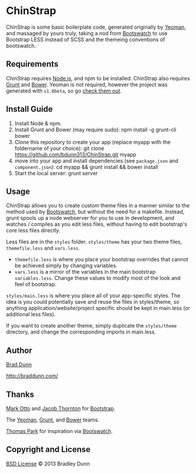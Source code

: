 ChinStrap
=========
ChinStrap is some basic boilerplate code, generated originally by [Yeoman](http://yeoman.io), and massaged by yours truly, taking a nod from [Bootswatch](https://github.com/thomaspark/bootswatch/) to use Bootstrap LESS instead of SCSS and the themeing conventions of bootswatch.

Requirements
------------
ChinStrap requires [Node.js](http://nodejs.org/), and npm to be installed. ChinStrap also requires [Grunt](http://gruntjs.com/) and [Bower](http://twitter.github.com/bower). Yeoman is not required, however the project was generated with `v1.0beta`, so go [check them out](http://yeoman.io).

Install Guide
-------------
1. Install Node & npm.
2. Install Grunt and Bower (may require sudo):
        npm install -g grunt-cli bower
3. Clone this repository to create your app (replace myapp with the foldername of your choice):
        git clone https://github.com/bdunn313/ChinStrap.git myapp
4. move into your app and install dependencies (see `package.json` and `component.json`):
        cd myapp && grunt install && bower install
5. Start the local server:
        grunt server

Usage
-----
ChinStrap allows you to create custom theme files in a manner similar to the method used by [Bootswatch](https://github.com/thomaspark/bootswatch/), but without the need for a makefile. Instead, grunt spools up a node webserver for you to use in development, and watches / compiles as you edit less files, without having to edit bootstrap's core less files directly.

Less files are in the `styles` folder. `styles/theme` has your two theme files, `themefile.less` and `vars.less`.
- `themefile.less` is where you place your bootstrap overrides that cannot be achieved simply by changing variables.
- `vars.less` is a mirror of the variables in the main bootstrap `variables.less`. Change these values to modify most of the look and feel of bootstrap.

`styles/main.less` is where you place all of your app-specific styles. The idea is you could potentially save and reuse the files in styles/theme, so anything application/website/project specific should be kept in main.less (or additional less files).

If you want to create another theme, simply duplicate the `styles/theme` directory, and change the corresponding imports in main.less.

Author
------
[Brad Dunn](http://github.com/bdunn313)

http://braddunn.com/

Thanks
------
[Mark Otto](http://github.com/markdotto) and [Jacob Thornton](http://github.com/fat) for [Bootstrap](https://github.com/twitter/bootstrap).

The [Yeoman](http://yeoman.io), [Grunt](http://gruntjs.com/), and [Bower](http://twitter.github.com/bower) teams.

[Thomas Park](http://github.com/thomaspark) for inspiration via [Bootswatch](https://github.com/thomaspark/bootswatch/).

Copyright and License
---------------------
[BSD License](http://opensource.org/licenses/bsd-license.php)
&copy; 2013 Bradley Dunn
